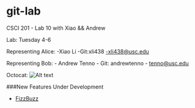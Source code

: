 git-lab
=======

CSCI 201 - Lab 10 with Xiao &amp;&amp; Andrew

Lab: Tuesday 4-6

Representing Alice:
	-Xiao Li
	-Git:xli438
	-xli438@usc.edu

Representing Bob:
	- Andrew Tenno
	- Git: andrewtenno
	- tenno@usc.edu
	
Octocat:
![Alt text](http://octodex.github.com/images/dojocat.jpg)

###New Features Under Development
  + [FizzBuzz](http://www.codinghorror.com/blog/2007/02/why-cant-programmers-program.html)